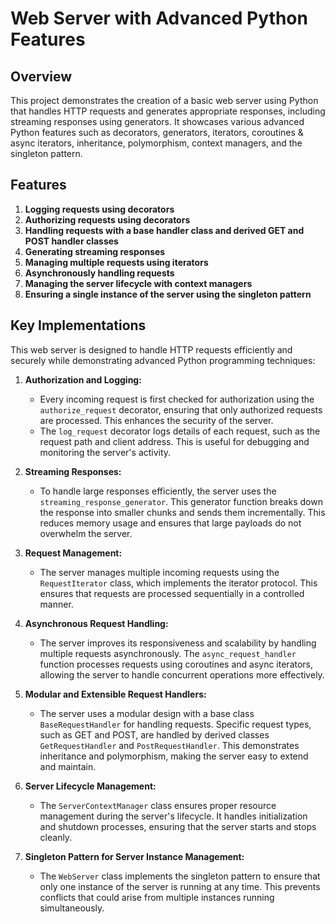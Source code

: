 # Web Server with Advanced Python Features

## Overview

This project demonstrates the creation of a basic web server using Python that handles HTTP requests and generates appropriate responses, including streaming responses using generators. It showcases various advanced Python features such as decorators, generators, iterators, coroutines & async iterators, inheritance, polymorphism, context managers, and the singleton pattern.

## Features

1. **Logging requests using decorators**
2. **Authorizing requests using decorators**
3. **Handling requests with a base handler class and derived GET and POST handler classes**
4. **Generating streaming responses**
5. **Managing multiple requests using iterators**
6. **Asynchronously handling requests**
7. **Managing the server lifecycle with context managers**
8. **Ensuring a single instance of the server using the singleton pattern**

## Key Implementations

This web server is designed to handle HTTP requests efficiently and securely while demonstrating advanced Python programming techniques:

1. **Authorization and Logging:**
    - Every incoming request is first checked for authorization using the `authorize_request` decorator, ensuring that only authorized requests are processed. This enhances the security of the server.
    - The `log_request` decorator logs details of each request, such as the request path and client address. This is useful for debugging and monitoring the server's activity.

2. **Streaming Responses:**
    - To handle large responses efficiently, the server uses the `streaming_response_generator`. This generator function breaks down the response into smaller chunks and sends them incrementally. This reduces memory usage and ensures that large payloads do not overwhelm the server.

3. **Request Management:**
    - The server manages multiple incoming requests using the `RequestIterator` class, which implements the iterator protocol. This ensures that requests are processed sequentially in a controlled manner.

4. **Asynchronous Request Handling:**
    - The server improves its responsiveness and scalability by handling multiple requests asynchronously. The `async_request_handler` function processes requests using coroutines and async iterators, allowing the server to handle concurrent operations more effectively.

5. **Modular and Extensible Request Handlers:**
    - The server uses a modular design with a base class `BaseRequestHandler` for handling requests. Specific request types, such as GET and POST, are handled by derived classes `GetRequestHandler` and `PostRequestHandler`. This demonstrates inheritance and polymorphism, making the server easy to extend and maintain.

6. **Server Lifecycle Management:**
    - The `ServerContextManager` class ensures proper resource management during the server's lifecycle. It handles initialization and shutdown processes, ensuring that the server starts and stops cleanly.

7. **Singleton Pattern for Server Instance Management:**
    - The `WebServer` class implements the singleton pattern to ensure that only one instance of the server is running at any time. This prevents conflicts that could arise from multiple instances running simultaneously.
